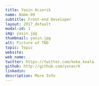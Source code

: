 ```yaml
---
title: Yasin Acıerik
name: Name-09
subtitle: Front-end Developer
layout: 2017_default
modal-id: 1
img: yasin.jpg
thumbnail: yasin.jpg
alt: Picture of TBD
topic: Topic
website:
web_name: .
twitter: https://twitter.com/koka_koala
github: http://github.com/ysnacrk
linkedin:
description: More Info
---
```


